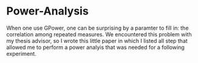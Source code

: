# Power-Analysis

When one use GPower, one can be surprising by a paramter to fill in: the correlation among repeated measures. We encountered this problem with my thesis advisor, so I wrote this little paper in which I listed all step that allowed me to perform a power analyis that was needed for a following experiment.
